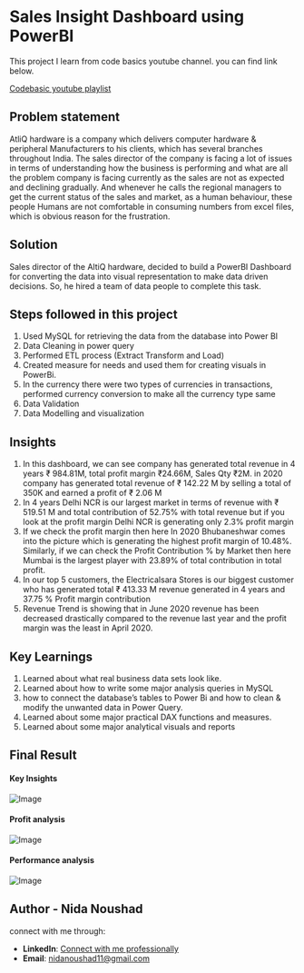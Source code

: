 
# Sales Insight Dashboard using PowerBI

This project I learn from code basics youtube channel. you can find link below.

[Codebasic youtube playlist](https://www.youtube.com/watch?v=hhZ62IlTxYs&list=PLeo1K3hjS3uva8pk1FI3iK9kCOKQdz1I9)

## Problem statement
AtliQ hardware is a company which delivers computer hardware & peripheral Manufacturers to his clients, which has several branches throughout India. The sales director of the company is facing a lot of issues in terms of understanding how the business is performing and what are all the problem company is facing currently as the sales are not as expected and declining gradually. And whenever he calls the regional managers to get the current status of the sales and market, as a human behaviour, these people Humans are not comfortable in consuming numbers from excel files, which is obvious reason for the frustration.

## Solution
Sales director of the AltiQ hardware, decided to build a PowerBI Dashboard for converting the data into visual representation to make data driven decisions. So, he hired a team of data people to complete this task.

## Steps followed in this project
1. Used MySQL for retrieving the data from the database into Power BI
2. Data Cleaning in power query
3. Performed ETL process (Extract Transform and Load)
4. Created measure for needs and used them for creating visuals in PowerBi.
5.  In the currency there were two types of currencies in transactions, performed currency conversion to make all the currency type same
6. Data Validation
8. Data Modelling and visualization

## Insights
1. In this dashboard, we can see company has generated total revenue in 4 years ₹ 984.81M, total profit margin ₹24.66M, Sales Qty ₹2M. in 2020 company has generated total revenue of ₹ 142.22 M by selling a total of 350K and earned a profit of ₹ 2.06 M
2. In 4 years Delhi NCR is our largest market in terms of revenue with ₹ 519.51 M and total contribution of 52.75% with total revenue but if you look at the profit margin Delhi NCR is generating only 2.3% profit margin
3. If we check the profit margin then here In 2020 Bhubaneshwar comes into the picture which is generating the highest profit margin of 10.48%. Similarly, if we can check the Profit Contribution % by Market then here Mumbai is the largest player with 23.89% of total contribution in total profit.
4. In our top 5 customers, the Electricalsara Stores is our biggest customer who has generated total ₹ 413.33 M revenue generated in 4 years and 37.75 % Profit margin contribution
5. Revenue Trend is showing that in June 2020 revenue has been decreased drastically compared to the revenue last year and the profit margin was the least in April 2020.

## Key Learnings
1. Learned about what real business data sets look like.
2. Learned about how to write some major analysis queries in MySQL
3. how to connect the database’s tables to Power Bi and how to clean & modify the unwanted data in Power Query.
4. Learned about some major practical DAX functions and measures.
5. Learned about some major analytical visuals and reports

## Final Result

#### Key Insights
![Image](https://github.com/user-attachments/assets/4388d47a-9e32-452a-a321-48c955b56e4d)

#### Profit analysis
![Image](https://github.com/user-attachments/assets/b66607b3-84bd-44f4-bc9d-7ac93c2841f0)

#### Performance analysis
![Image](https://github.com/user-attachments/assets/0235080f-379d-45dd-9631-b9028aaf8e5d)

## Author - Nida Noushad

 connect with me through:

 - **LinkedIn**: [Connect with me professionally](www.linkedin.com/in/nidanoushad)
-  **Email**: nidanoushad11@gmail.com
